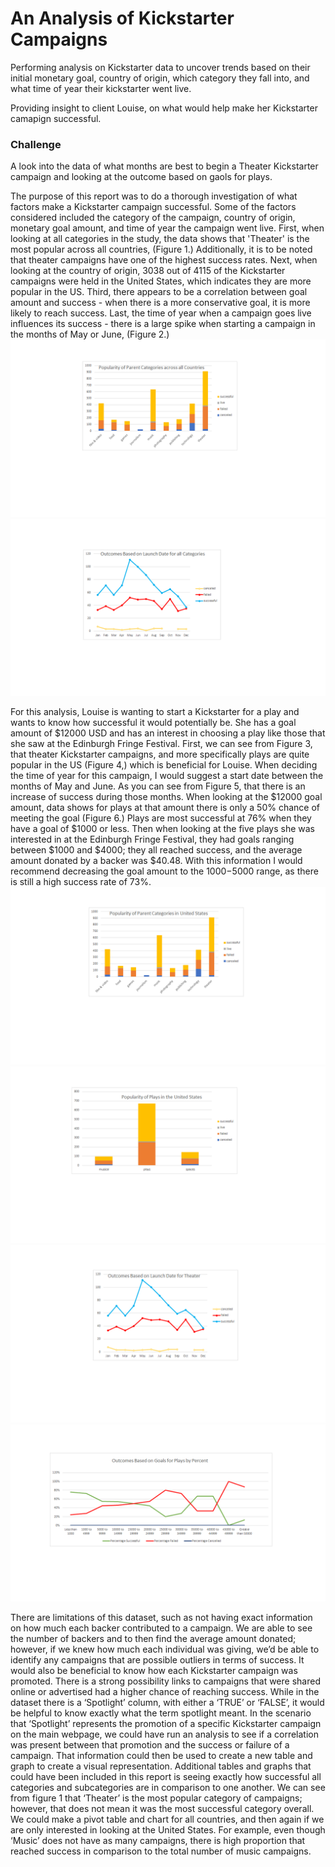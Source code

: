 # An Analysis of Kickstarter Campaigns 
Performing analysis on Kickstarter data to uncover trends based on their initial monetary goal, country of origin, which category they fall into, and what time of year their kickstarter went live. 

Providing insight to client Louise, on what would help make her Kickstarter camapign successful.



### Challenge
A look into the data of what months are best to begin a Theater Kickstarter campaign and looking at the outcome based on gaols for plays.

The purpose of this report was to do a thorough investigation of what factors make a Kickstarter campaign successful. Some of the factors considered included the category of the campaign, country of origin, monetary goal amount, and time of year the campaign went live. First, when looking at all categories in the study, the data shows that 'Theater' is the most popular across all countries, (Figure 1.) Additionally, it is to be noted that theater campaigns have one of the highest success rates. Next, when looking at the country of origin, 3038 out of 4115 of the Kickstarter campaigns were held in the United States, which indicates they are more popular in the US. Third, there appears to be a correlation between goal amount and success - when there is a more conservative goal, it is more likely to reach success. Last, the time of year when a campaign goes live influences its success - there is a large spike when starting a campaign in the months of May or June, (Figure 2.) 
![Popularity_In_Parent_Categories_across_all_Countries](https://github.com/hillarykrumbholz/kickstarter-analysis/blob/master/Figure%201%20-%20Popularity%20in%20Parent%20Categories%20across%20all%20Countries.png)
![Outcomes_Based_on_Launch_Date_for_all_Categories](https://github.com/hillarykrumbholz/kickstarter-analysis/blob/master/Figure%202%20-%20Outcomes%20Based%20on%20Launch%20Date%20for%20all%20Categories.png)

For this analysis, Louise is wanting to start a Kickstarter for a play and wants to know how successful it would potentially be. She has a goal amount of $12000 USD and has an interest in choosing a play like those that she saw at the Edinburgh Fringe Festival. First, we can see from Figure 3, that theater Kickstarter campaigns, and more specifically plays are quite popular in the US (Figure 4,) which is beneficial for Louise. When deciding the time of year for this campaign, I would suggest a start date between the months of May and June. As you can see from Figure 5, that there is an increase of success during those months. When looking at the $12000 goal amount, data shows for plays at that amount there is only a 50% chance of meeting the goal (Figure 6.) Plays are most successful at 76% when they have a goal of $1000 or less. Then when looking at the five plays she was interested in at the Edinburgh Fringe Festival, they had goals ranging between $1000 and $4000; they all reached success, and the average amount donated by a backer was $40.48. With this information I would recommend decreasing the goal amount to the $1000-$5000 range, as there is still a high success rate of 73%. 
![Popularity of Parent Categories in United States](https://github.com/hillarykrumbholz/kickstarter-analysis/blob/master/Figure%203%20-%20Popularity%20of%20Parent%20Categories%20in%20United%20States.png)
![Popularity of Plays in the United States](https://github.com/hillarykrumbholz/kickstarter-analysis/blob/master/Figure%204%20-%20Popularity%20of%20Plays%20in%20the%20United%20States.png)
![Outcomes Based on Launch Date for Theater](https://github.com/hillarykrumbholz/kickstarter-analysis/blob/master/Figure%205%20-%20Outcomes%20Based%20on%20Launch%20Date%20for%20Theater.png)
![Outcomes Based on Goals for Plays by Percent](https://github.com/hillarykrumbholz/kickstarter-analysis/blob/master/Figure%206%20-%20Outcomes%20Based%20on%20Goals%20for%20Plays%20by%20Percent.png)



 
There are limitations of this dataset, such as not having exact information on how much each backer contributed to a campaign. We are able to see the number of backers and to then find the average amount donated; however, if we knew how much each individual was giving, we’d be able to identify any campaigns that are possible outliers in terms of success. It would also be beneficial to know how each Kickstarter campaign was promoted. There is a strong possibility links to campaigns that were shared online or advertised had a higher chance of reaching success. While in the dataset there is a ‘Spotlight’ column, with either a ‘TRUE’ or ‘FALSE’, it would be helpful to know exactly what the term spotlight meant. In the scenario that ‘Spotlight’ represents the promotion of a specific Kickstarter campaign on the main webpage, we could have run an analysis to see if a correlation was present between that promotion and the success or failure of a campaign. That information could then be used to create a new table and graph to create a visual representation. Additional tables and graphs that could have been included in this report is seeing exactly how successful all categories and subcategories are in comparison to one another. We can see from figure 1 that ‘Theater’ is the most popular category of campaigns; however, that does not mean it was the most successful category overall. We could make a pivot table and chart for all countries, and then again if we are only interested in looking at the United States. For example, even though ‘Music’ does not have as many campaigns, there is high proportion that reached success in comparison to the total number of music campaigns. 


